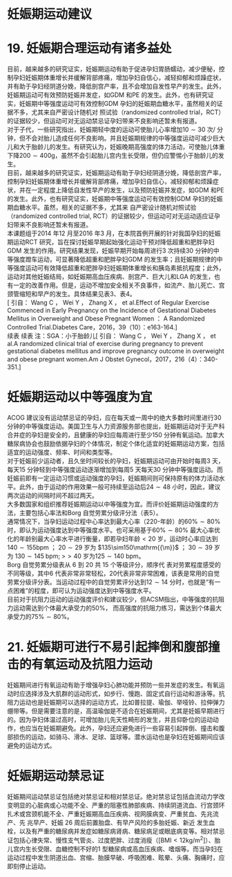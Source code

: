 # 妊娠期运动建议  
# 19. 妊娠期合理运动有诸多益处  
目前，越来越多的研究证实，妊娠期运动有助于促进孕妇胃肠蠕动，减少便秘，控制孕妇妊娠期体重增长并缓解背部疼痛，增加孕妇自信心，减轻抑郁和烦躁症状，并有助于孕妇经阴道分娩，降低剖宫产率，且不会增加自发性早产的发生。此外，妊娠期运动可有效预防妊娠并发症，如GDM 和PE 的发生。此外，也有研究证实，妊娠期中等强度运动可有效控制GDM 孕妇的妊娠期血糖水平，虽然相关的证据不多，尤其来自严密设计随机对 照试验（randomized controlled trial，RCT）的证据较少，但运动可对无运动禁忌证孕妇带来不良影响还暂未有报道。  
对于子代，一些研究指出，妊娠期轻中度的运动可使胎儿心率增加$10\sim30$ 次/ 分钟，但不会对胎儿造成任何不良影响。并且妊娠期规律的中等强度运动可减少巨大儿和大于胎龄儿的发生。有研究认为，妊娠晚期高强度的体力活动，可使胎儿体重下降$200\sim400\mathrm{g}$，虽然不会引起胎儿宫内生长受限，但仍应警惕小于胎龄儿的发生。  
目前，越来越多的研究证实，妊娠期运动有助于孕妇经阴道分娩，降低剖宫产率，控制孕妇妊娠期体重增长并缓解背部疼痛，增加孕妇自信心，减轻抑郁和烦躁症状，并在一定程度上降低自发性早产的发生，以及预防妊娠并发症，如GDM 和PE 的发生。此外，也有研究证实，妊娠期中等强度运动可有效控制GDM  孕妇的妊娠期血糖水平。虽然，相关的证据不多，尤其来 自严密设计随机对照试验（randomized controlled trial, RCT）的证据较少，但运动可对无运动适应证孕妇带来不良影响还暂未有报道。  
本课题组于2014 年12 月至2016 年3 月，在本院首例开展的针对我国孕妇的妊娠期运动RCT 研究，旨在探讨妊娠早期起始强化运动干预对降低超重和肥胖孕妇GDM 发生的作用。研究结果发现，妊娠早期开始每周进行3 次持续30 分钟的中等强度蹬车运动，可显著降低超重和肥胖孕妇GDM 的发生率；且妊娠期规律的中等强度运动可有效降低超重和肥胖孕妇妊娠期体重增长和胰岛素抵抗程度；此外，运动对其他妊娠结局，如妊娠期高血压疾病、剖宫产、巨大儿和LGA 的发生，也有一定的改善作用。但是，运动不增加安全相关不良事件，如流产、胎儿死亡、宫颈管缩短和早产的发生。具体结果见表3、表4。  
[  引自： Wang C ， Wei Y ， Zhang X ， et al.Effect of Regular Exercise Commenced in Early Pregnancy  on the Incidence of Gestational Diabetes Mellitus in Overweight and Obese Pregnant Women ： A  Randomized Controlled Trial.Diabetes Care，2016，39（10）：e163-164.]  
续表
续表
注：SGA：小于胎龄儿[  引自： Wang C ， Wei Y ， Zhang X ， et al.A randomized clinical trial of exercise during pregnancy to  prevent gestational diabetes mellitus and improve pregnancy outcome in overweight and obese pregnant  women.Am J Obstet Gynecol，2017，216（4）：340-351.]  
#  妊娠期运动以中等强度为宜  
ACOG 建议没有运动禁忌证的孕妇，应在每天或一周中的绝大多数时间里进行30 分钟的中等强度运动。美国卫生与人力资源服务部也提出，妊娠期运动对于无产科合并症的孕妇是安全的，且健康的孕妇应每周进行至少150 分钟有氧运动。加拿大糖尿病协会也鼓励依据孕妇的个体情况，制定个体化适宜的妊娠期运动方案，包括适宜的运动强度、频率、时间和类型等。  
对于妊娠前少运动者，且久坐时间较长的孕妇，妊娠期运动可由开始时每周3 天，每天15 分钟轻到中等强度运动逐渐增加到每周5 天每天30 分钟中等强度运动。而妊娠前即有一定运动习惯或运动强度的孕妇，妊娠期间则可保持原有的体力活动水平。此外，由于运动的作用效果一般可持续至运动后$24\sim48$ 小时，因此，建议两次运动的间隔时间不超过两天。  
大多数国家和组织推荐妊娠期运动以中等强度为宜。而评价妊娠期运动强度的方法，主要包括心率法和Borg 自觉劳累分级评分法（表5）。  
通常情况下，当孕妇运动过程中心率达到最大心率（220-年龄）的$60\%\sim80\%$ 时，即认为运动强度达到中等强度水平。也可采用基于$60\%\sim80\%$ 最大心率优化的年龄别最大心率水平进行衡量，即若孕妇年龄$<20$ 岁，运动时心率应达到$140\sim155\mathsf{b p m}$ ； $20\sim29$  岁为 $135\sim150\mathrm{{\m}}$ ； $30\sim39$  岁为 $130\sim145\;\mathsf{b p m};\;>$$>40$ 岁为$125\sim140\:\mathsf{b p m}$。  
Borg  自觉劳累分级表从 6  到 20  共 15  个等级评分，顺序代 表对劳累程度感受的不同等级，其中6 代表非常非常轻松，20代表非常非常困难，该表是常用的自觉劳累分级评分表。当运动过程中的自觉劳累评分达到$12\sim14$ 分时，也就是“有一点困难”的程度，即可认为运动强度达到中等强度水平。  
目前对于抗阻力运动的运动强度评价和建议较少，但ACSM指出，中等强度的抗阻力运动需达到个体最大承受力的$50\%$， 而高强度的抗阻力练习，需达到个体最大承受力的$75\%\sim80\%$。  
# 21. 妊娠期可进行不易引起摔倒和腹部撞击的有氧运动及抗阻力运动  
妊娠期间进行有氧运动有助于增强孕妇心肺功能并预防一些并发症的发生。有氧运动时应选择涉及大肌群的运动形式，如步行、慢跑、固定式自行运动和游泳等。抗阻力运动也是妊娠期可以选择的运动方式，比如普拉提、瑜伽、举哑铃、拉伸弹力绷带等。但是需要注意的是，高温瑜伽是不适合在妊娠期间，尤其是妊娠早期进行的。因为孕妇体温过高时，可增加胎儿先天性畸形的发生，并且仰卧位的运动动作，也应当在妊娠期避免。此外，孕妇还应避免进行一些容易引起摔倒、撞击和腹部损伤的运动，如骑马、滑冰、足球、篮球等。潜水运动也是孕妇在妊娠期间应该避免的运动方式。  
#  妊娠期运动禁忌证  
妊娠期间运动禁忌证包括绝对禁忌证和相对禁忌证。绝对禁忌证包括血流动力学改变明显的心脏病或心功能不全、严重的阻塞性肺部疾病、持续阴道流血、行宫颈环扎术或宫颈机能不全、严重妊娠期高血压疾病、视网膜病变、严重贫血、先兆流产、先 兆早产、妊娠 26  周后前置胎盘、有早产风险的多胎妊娠、新近 发生血栓，以及有严重的糖尿病并发症如糖尿病肾病、糖尿病足或眼底病变等。相对禁忌证包括心律失常、慢性支气管炎、过度肥胖、过度消瘦（$\mathrm{[BMI<12kg/m^{2}]}$）、胎儿宫内生长受限、血糖控制不好的1 型糖尿病或高血压疾病、嗜烟等。而当孕妇在运动过程中发生阴道出血、宫缩、胎膜早破、呼吸困难、眩晕、头痛、胸痛时，应即刻停止运动。  
